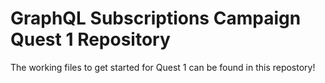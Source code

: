 # GraphQL Subscriptions Campaign Quest 1 Repository

The working files to get started for Quest 1 can be found in this repostory!

